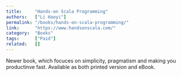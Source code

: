 ```yaml
---
title:     "Hands-on Scala Programming"
authors:   ["Li Haoyi"]
permalink: "/books/hands-on-scala-programming/"
link:      "https://www.handsonscala.com/"
category:  "Books"
tags:      ["Paid"]
related:   []
---
```


Newer book, which focuces on simplicity, pragmatism and making you productinve fast. Available as both printed version and eBook.
